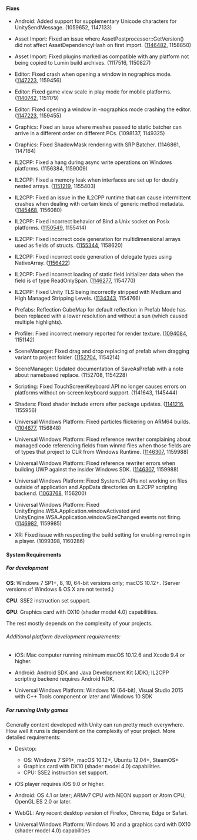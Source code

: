 #### Fixes

*   Android: Added support for supplementary Unicode characters for UnitySendMessage. (1059652, 1147133)
    
*   Asset Import: Fixed an issue where AssetPostprocessor::GetVersion() did not affect AssetDependencyHash on first import. ([1146482](https://issuetracker.unity3d.com/issues/assetpostprocessor-getversion-does-not-affect-assetdependencyhash-on-first-import), 1158850)
    
*   Asset Import: Fixed plugins marked as compatible with any platform not being copied to Lumin build archives. (1117516, 1150827)
    
*   Editor: Fixed crash when opening a window in nographics mode. ([1147223](https://issuetracker.unity3d.com/issues/unity-unit-tests-process-terminated-in-cli-mode-because-of-xr-manager), 1159456)
    
*   Editor: Fixed game view scale in play mode for mobile platforms. ([1140742](https://issuetracker.unity3d.com/issues/game-tab-window-rescales-when-entering-the-play-mode), 1151179)
    
*   Editor: Fixed opening a window in -nographics mode crashing the editor. ([1147223](https://issuetracker.unity3d.com/issues/unity-unit-tests-process-terminated-in-cli-mode-because-of-xr-manager), 1159455)
    
*   Graphics: Fixed an issue where meshes passed to static batcher can arrive in a different order on different PCs. (1098137, 1149325)
    
*   Graphics: Fixed ShadowMask rendering with SRP Batcher. (1146861, 1147164)
    
*   IL2CPP: Fixed a hang during async write operations on Windows platforms. (1156384, 1159009)
    
*   IL2CPP: Fixed a memory leak when interfaces are set up for doubly nested arrays. ([1151219](https://issuetracker.unity3d.com/issues/il2cpp-race-condition-in-vm-class-setupinterfaces), 1155403)
    
*   IL2CPP: Fixed an issue in the IL2CPP runtime that can cause intermittent crashes when dealing with certain kinds of generic method metadata. ([1145468](https://issuetracker.unity3d.com/issues/ios-il2cpp-crash-on-il2cpp-metadata-il2cpptypehash-hash-when-the-sr-debugger-is-opened-and-closed), 1156080)
    
*   IL2CPP: Fixed incorrect behavior of Bind a Unix socket on Posix platforms. ([1150549](https://issuetracker.unity3d.com/issues/il2cpp-the-sockaddr-un-structure-is-not-properly-filled-when-trying-to-bind-or-connect-to-a-unix-domain-socket), 1155414)
    
*   IL2CPP: Fixed incorrect code generation for multidimensional arrays used as fields of structs. ([1155344](https://issuetracker.unity3d.com/issues/il2cpp-webgl-build-fails-when-multidimensional-arrays-are-present-in-project), 1158620)
    
*   IL2CPP: Fixed incorrect code generation of delegate types using NativeArray. ([1156422](https://issuetracker.unity3d.com/issues/il2cpp-2019-dot-1-delegate-with-nativearray-as-parameter-type-triggers-an-compiler-error))
    
*   IL2CPP: Fixed incorrect loading of static field initializer data when the field is of type ReadOnlySpan. ([1146277](https://issuetracker.unity3d.com/issues/unsafe-memory-marshal-fails-on-il2cpp-backend), 1154770)
    
*   IL2CPP: Fixed Unity TLS being incorrectly stripped with Medium and High Managed Stripping Levels. ([1134343](https://issuetracker.unity3d.com/issues/https-web-request-fail-with-with-notsupportedexception-could-not-find-tls-provider-mono-dot-appletls-dot-appletlsprovider), 1154766)
    
*   Prefabs: Reflection CubeMap for default reflection in Prefab Mode has been replaced with a lower resolution and without a sun (which caused multiple highlights).
    
*   Profiler: Fixed incorrect memory reported for render texture. ([1094084](https://issuetracker.unity3d.com/issues/taking-editor-sample-adds-up-released-render-textures-memory-usage), 1151142)
    
*   SceneManager: Fixed drag and drop replacing of prefab when dragging variant to project folder. ([1152704](https://issuetracker.unity3d.com/issues/namebased-replace-prevents-creation-of-prefab-variant-when-using-drag-and-drop), 1154214)
    
*   SceneManager: Updated documentation of SaveAsPrefab with a note about namebased replace. (1152708, 1154228)
    
*   Scripting: Fixed TouchScreenKeyboard API no longer causes errors on platforms without on-screen keyboard support. (1141643, 1145444)
    
*   Shaders: Fixed shader include errors after package updates. ([1141216](https://issuetracker.unity3d.com/issues/shader-error-causes-screen-to-go-black-when-postprocessing-is-on), 1155956)
    
*   Universal Windows Platform: Fixed particles flickering on ARM64 builds. ([1104677](https://issuetracker.unity3d.com/issues/uwp-arm64-the-particles-in-particle-system-flickers-on-arm64-devices), 1156848)
    
*   Universal Windows Platform: Fixed reference rewriter complaining about managed code referencing fields from winmd files when those fields are of types that project to CLR from Windows Runtime. ([1146307](https://issuetracker.unity3d.com/issues/reference-rewriter-errors-when-building-uwp-against-the-insider-windows-sdk), 1159988)
    
*   Universal Windows Platform: Fixed reference rewriter errors when building UWP against the insider Windows SDK. ([1146307](https://issuetracker.unity3d.com/issues/reference-rewriter-errors-when-building-uwp-against-the-insider-windows-sdk), 1159988)
    
*   Universal Windows Platform: Fixed System.IO APIs not working on files outside of application and AppData directories on IL2CPP scripting backend. ([1063768](https://issuetracker.unity3d.com/issues/uwp-il2cpp-file-dot-exists-method-returns-false), 1156200)
    
*   Universal Windows Platform: Fixed UnityEngine.WSA.Application.windowActivated and UnityEngine.WSA.Application.windowSizeChanged events not firing. ([1146982](https://issuetracker.unity3d.com/issues/uwp-il2cpp-unityengine-dot-wsa-dot-application-dot-windowactivated-is-removed-by-il2cpp-managed-bytecode-stripping), 1159985)
    
*   XR: Fixed issue with respecting the build setting for enabling remoting in a player. (1099398, 1160286)
    

#### System Requirements

##### For development

**OS**: Windows 7 SP1+, 8, 10, 64-bit versions only; macOS 10.12+. (Server versions of Windows & OS X are not tested.)

**CPU**: SSE2 instruction set support.

**GPU**: Graphics card with DX10 (shader model 4.0) capabilities.

The rest mostly depends on the complexity of your projects.

###### Additional platform development requirements:

*   iOS: Mac computer running minimum macOS 10.12.6 and Xcode 9.4 or higher.
    
*   Android: Android SDK and Java Development Kit (JDK); IL2CPP scripting backend requires Android NDK.
    
*   Universal Windows Platform: Windows 10 (64-bit), Visual Studio 2015 with C++ Tools component or later and Windows 10 SDK
    

##### For running Unity games

Generally content developed with Unity can run pretty much everywhere. How well it runs is dependent on the complexity of your project. More detailed requirements:

*   Desktop:
    
    *   OS: Windows 7 SP1+, macOS 10.12+, Ubuntu 12.04+, SteamOS+
    *   Graphics card with DX10 (shader model 4.0) capabilities.
    *   CPU: SSE2 instruction set support.
*   iOS player requires iOS 9.0 or higher.
    
*   Android: OS 4.1 or later; ARMv7 CPU with NEON support or Atom CPU; OpenGL ES 2.0 or later.
    
*   WebGL: Any recent desktop version of Firefox, Chrome, Edge or Safari.
    
*   Universal Windows Platform: Windows 10 and a graphics card with DX10 (shader model 4.0) capabilities